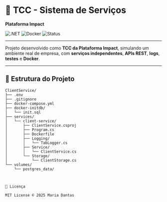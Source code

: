 # 🚀 TCC - Sistema de Serviços
**Plataforma Impact**

![.NET](https://img.shields.io/badge/.NET-8.0-blue)
![Docker](https://img.shields.io/badge/Docker-Compose-blue)
![Status](https://img.shields.io/badge/Status-Em%20Desenvolvimento-yellow)

---

Projeto desenvolvido como **TCC da Plataforma Impact**, simulando um ambiente real de empresa, com **serviços independentes**, **APIs REST**, **logs**, **testes** e **Docker**.  

---

## 📂 Estrutura do Projeto

```text
ClientService/
├── .env
├── .gitignore
├── docker-compose.yml
├── docker-initdb/
│   └── init.sql
├── services/
│   └── client-service/
│       ├── ClientService.csproj
│       ├── Program.cs
│       ├── Dockerfile
│       ├── Logging/
│       │   └── TabLogger.cs
│       ├── Service/
│       │   └── ClientService.cs
│       └── Storage/
│           └── ClientStorage.cs
└── volumes/
    └── postgres_data/



📝 Licença

MIT License © 2025 Maria Dantas
